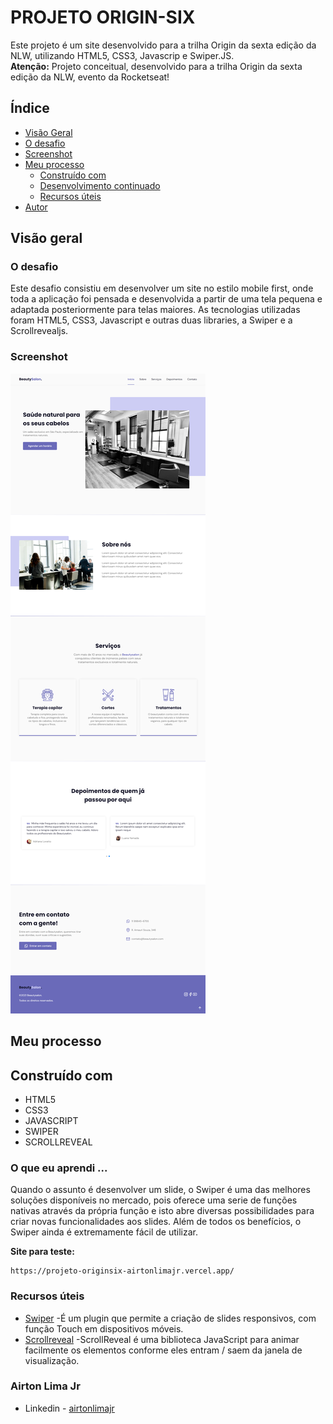 # PROJETO ORIGIN-SIX

Este projeto é um site desenvolvido para a trilha Origin da sexta edição da NLW, utilizando HTML5, CSS3, Javascrip e Swiper.JS.
<br><b>Atenção:</b> Projeto conceitual, desenvolvido para a trilha Origin da sexta edição da NLW, evento da Rocketseat!


## Índice

  - [Visão Geral](#Visão-Geral)
  - [O desafio](#O-desafio)
  - [Screenshot](#screenshot)
- [Meu processo](#Meu-processo)
  - [Construído com](#Construído-com)
  - [Desenvolvimento continuado](#desenvolvimento-continuado)
  - [Recursos úteis](#recursos-uteis)
- [Autor](#Autor)



## Visão geral

### O desafio

Este desafio consistiu em desenvolver um site no estilo mobile first, onde toda a aplicação foi pensada e desenvolvida a partir de uma tela pequena e adaptada posteriormente para telas maiores. As tecnologias utilizadas
foram HTML5, CSS3, Javascript e outras duas libraries, a Swiper e a Scrollrevealjs.



### Screenshot

![Interface projeto OriginSix](https://github.com/airtonlimajr/projeto-originsix/blob/main/imagens/screencapture.png)



## Meu processo

## Construído com

- HTML5
- CSS3
- JAVASCRIPT
- SWIPER
- SCROLLREVEAL


### O que eu aprendi ...

Quando o assunto é desenvolver um slide, o Swiper é uma das melhores soluções disponíveis no mercado, pois oferece uma serie de funções nativas através da própria função e isto
abre diversas possibilidades para criar novas funcionalidades aos slides. Além de todos os benefícios, o Swiper ainda é extremamente fácil de utilizar. 

**Site para teste:**

```
https://projeto-originsix-airtonlimajr.vercel.app/
```


### Recursos úteis

- [Swiper](https://swiperjs.com/) -É um plugin que permite a criação de slides responsivos, com função Touch em dispositivos móveis. 
- [Scrollreveal](https://scrollrevealjs.org/) -ScrollReveal é uma biblioteca JavaScript para animar facilmente os elementos conforme eles entram / saem da janela de visualização.


### Airton Lima Jr

- Linkedin - [airtonlimajr](https://www.linkedin.com/in/airtonlimajr/)
